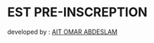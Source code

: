 # EST PRE-INSCREPTION
developed by : [AIT OMAR ABDESLAM](https://www.linkedin.com/in/abdeslam-ait-omar-740112232/) 
